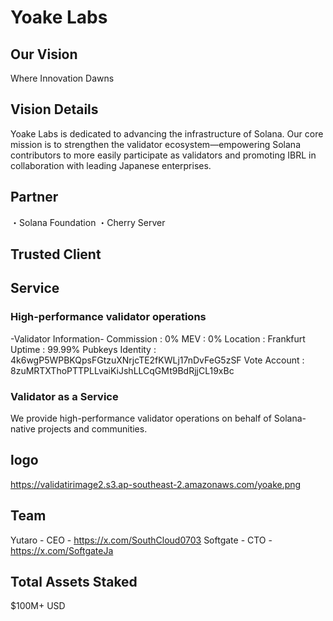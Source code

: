 # Yoake Labs
## Our Vision
Where Innovation Dawns

## Vision Details
Yoake Labs is dedicated to advancing the infrastructure of Solana.
Our core mission is to strengthen the validator ecosystem—empowering Solana contributors to more easily participate as validators and promoting IBRL in collaboration with leading Japanese enterprises.

## Partner
・Solana Foundation
・Cherry Server

## Trusted Client

## Service
### High-performance validator operations
-Validator Information-
Commission : 0%
MEV : 0%
Location : Frankfurt
Uptime : 99.99%
Pubkeys
Identity : 4k6wgP5WPBKQpsFGtzuXNrjcTE2fKWLj17nDvFeG5zSF
Vote Account : 8zuMRTXThoPTTPLLvaiKiJshLLCqGMt9BdRjjCL19xBc

### Validator as a Service
We provide high-performance validator operations on behalf of Solana-native projects and communities.

## logo
https://validatirimage2.s3.ap-southeast-2.amazonaws.com/yoake.png

## Team
Yutaro - CEO - https://x.com/SouthCloud0703
Softgate - CTO - https://x.com/SoftgateJa

## Total Assets Staked
$100M+ USD

